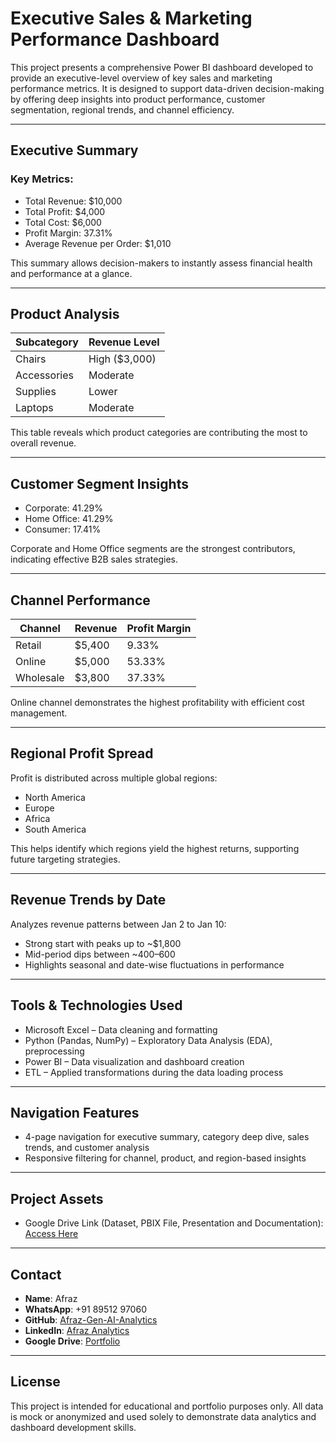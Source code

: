 # Executive Sales & Marketing Performance Dashboard

This project presents a comprehensive Power BI dashboard developed to provide an executive-level overview of key sales and marketing performance metrics. It is designed to support data-driven decision-making by offering deep insights into product performance, customer segmentation, regional trends, and channel efficiency.

---

## Executive Summary

### Key Metrics:
- Total Revenue: $10,000  
- Total Profit: $4,000  
- Total Cost: $6,000  
- Profit Margin: 37.31%  
- Average Revenue per Order: $1,010  

This summary allows decision-makers to instantly assess financial health and performance at a glance.

---

## Product Analysis

| Subcategory   | Revenue Level |
|--------------|----------------|
| Chairs        | High ($3,000) |
| Accessories   | Moderate       |
| Supplies      | Lower          |
| Laptops       | Moderate       |

This table reveals which product categories are contributing the most to overall revenue.

---

## Customer Segment Insights

- Corporate: 41.29%  
- Home Office: 41.29%  
- Consumer: 17.41%  

Corporate and Home Office segments are the strongest contributors, indicating effective B2B sales strategies.

---

## Channel Performance

| Channel    | Revenue | Profit Margin |
|------------|---------|----------------|
| Retail     | $5,400  | 9.33%          |
| Online     | $5,000  | 53.33%         |
| Wholesale  | $3,800  | 37.33%         |

Online channel demonstrates the highest profitability with efficient cost management.

---

## Regional Profit Spread

Profit is distributed across multiple global regions:
- North America
- Europe
- Africa
- South America

This helps identify which regions yield the highest returns, supporting future targeting strategies.

---

## Revenue Trends by Date

Analyzes revenue patterns between Jan 2 to Jan 10:
- Strong start with peaks up to ~$1,800  
- Mid-period dips between ~$400–$600  
- Highlights seasonal and date-wise fluctuations in performance  

---

## Tools & Technologies Used

- Microsoft Excel – Data cleaning and formatting  
- Python (Pandas, NumPy) – Exploratory Data Analysis (EDA), preprocessing  
- Power BI – Data visualization and dashboard creation  
- ETL – Applied transformations during the data loading process  

---

## Navigation Features

- 4-page navigation for executive summary, category deep dive, sales trends, and customer analysis  
- Responsive filtering for channel, product, and region-based insights  

---

## Project Assets

- Google Drive Link (Dataset, PBIX File, Presentation and Documentation):  
[Access Here](https://drive.google.com/drive/folders/1xiUmOV6-GEZs0ePtk8VYg40amyC3i37b)

---

## Contact

- **Name**: Afraz  
- **WhatsApp**: +91 89512 97060  
- **GitHub**: [Afraz-Gen-AI-Analytics](https://github.com/Afraz-Gen-AI-Analytics)  
- **LinkedIn**: [Afraz Analytics](https://www.linkedin.com/in/afraz-analytics)
- **Google Drive**: [Portfolio](https://drive.google.com/drive/folders/1szbdGJg2_2VrmIE9xfYVot_eu2GqoM3c)
---

## License

This project is intended for educational and portfolio purposes only. All data is mock or anonymized and used solely to demonstrate data analytics and dashboard development skills.
